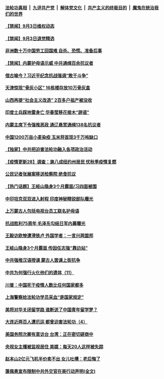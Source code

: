 

####  [法轮功真相](../../../../basic/blob/master/README.md?t=09040746) &nbsp;|&nbsp; [九评共产党](../../../../9ping.md/blob/master/README.md?t=09040746) &nbsp;|&nbsp; [解体党文化](../../../../jtdwh.md/blob/master/README.md?t=09040746)  &nbsp;|&nbsp; [共产主义的终极目的](../../../../gczydzjmd.md/blob/master/README.md?t=09040746) &nbsp;|&nbsp; [魔鬼在统治我们的世界](../../../../mgztzwmdsj.md/blob/master/README.md?t=09040746) 


#### [【禁闻】9月3日维权动态](../pages/prog204/a102933219.md?t=09040746) 

#### [【禁闻】9月3日退党精选](../pages/prog204/a102933227.md?t=09040746) 

#### [非洲数十万中国劳工回国难 自杀、恐慌、准备后事](../pages/prog204/a102933169.md?t=09040746) 

#### [【禁闻】内蒙护母语示威 中共通缉百余抗议者](../pages/prog204/a102933194.md?t=09040746) 

#### [借古喻今？习近平纪念抗战强调“敢于斗争”](../pages/prog204/a102933124.md?t=09040746) 

#### [天津惊现“骨灰小区” 16栋楼存放10万骨灰盒](../pages/prog204/a102933114.md?t=09040746) 

#### [山西再提“社会主义改造” 2百多户祖产被没收](../pages/prog204/a102933097.md?t=09040746) 

#### [印度士兵踩地雷身亡 华春莹移花接木“辟谣”](../pages/prog204/a102932977.md?t=09040746) 

#### [内蒙主席下令强推恶政 通辽悬赏通缉138名抗议者](../pages/prog204/a102932990.md?t=09040746) 

#### [中国1200万亩小麦染疫 玉米将首现3千万吨缺口](../pages/prog204/a102933055.md?t=09040746) 

#### [【独家】中共把迫害法轮功融入各项政治活动](../pages/prog204/a102932998.md?t=09040746) 

#### [【疫情更新28】调查：逾八成纽约州居民 忧秋季疫情复燃](../pages/prog204/a102931621.md?t=09040746) 

#### [公民记者张展案移送检察院 绝食抗议](../pages/prog204/a102932860.md?t=09040746) 

#### [【热门话题】王岐山隐身3个月露面/习四面被围](../pages/prog204/a102932837.md?t=09040746) 

#### [中印坦克双双进入射程 印度神秘精锐部队曝光](../pages/prog204/a102932846.md?t=09040746) 

#### [上万蒙古人包括电视台员工联名护母语](../pages/prog204/a102932839.md?t=09040746) 

#### [抗战胜利75周年 毛泽东勾结日军内幕曝光](../pages/prog204/a102932739.md?t=09040746) 

#### [王毅访欧惨遭滑铁卢 外国学者：一言兴两盟邦](../pages/prog204/a102932721.md?t=09040746) 

#### [王岐山隐身3个月露面 传因任志强“靠边站”](../pages/prog204/a102932724.md?t=09040746) 

#### [中共强推汉语授课 蒙古人罢课上街抗争](../pages/prog204/a102932702.md?t=09040746) 

#### [中共为何强行火化他们的遗体（11）](../pages/prog204/a102932673.md?t=09040746) 

#### [川普：中国死于疫情人数比任何国家都多](../pages/prog204/a102932630.md?t=09040746) 

#### [上海警察给法轮功学员采血“是国家规定”](../pages/prog204/a102932635.md?t=09040746) 

#### [美将对华关闭留学路 谁断送了中国青年留学梦？](../pages/prog204/a102932600.md?t=09040746) 

#### [大连近两百人遭厄运 都曾迫害法轮功（4）](../pages/prog204/a102932625.md?t=09040746) 

#### [美国务院次卿有意访台 台湾：正在密切磋商中](../pages/prog204/a102932541.md?t=09040746) 

#### [央视女主播被监视居住 美媒：每天20人这样被失踪](../pages/prog204/a102932590.md?t=09040746) 

#### [赵本山2亿元飞机半价卖不出 女儿吐槽：老后悔了](../pages/prog204/a102932519.md?t=09040746) 

#### [蓬佩奥宣布限制中共外交官在美行动声明(全文)](../pages/prog204/a102932483.md?t=09040746) 

